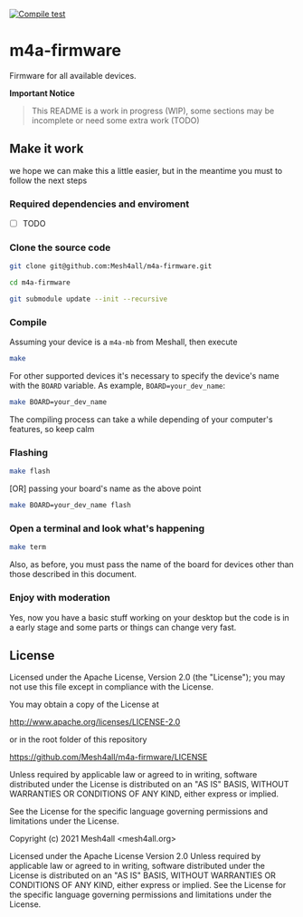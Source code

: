 [![Compile test](https://github.com/Mesh4all/m4a-firmware/actions/workflows/compilation_check.yml/badge.svg)](https://github.com/Mesh4all/m4a-firmware/actions/workflows/compilation_check.yml)

# m4a-firmware
Firmware for all available devices.

**Important Notice**

> This README is a work in progress (WIP), some sections may be incomplete or need some extra work (TODO)

## Make it work

we hope we can make this a little easier, but in the meantime you must to follow the next steps

### Required dependencies and enviroment

- [ ] TODO

### Clone the source code

```sh
git clone git@github.com:Mesh4all/m4a-firmware.git
```

```sh
cd m4a-firmware
```

```sh
git submodule update --init --recursive
```

### Compile

Assuming your device is a `m4a-mb` from Meshall, then execute

```sh
make
```
For other supported devices it's necessary to specify the device's name with the `BOARD` variable.
As example, `BOARD=your_dev_name`:

```sh
make BOARD=your_dev_name
```

The compiling process can take a while depending of your computer's features, so keep calm

### Flashing

```sh
make flash
```

[OR] passing your board's name as the above point

```sh
make BOARD=your_dev_name flash
```
### Open a terminal and look what's happening

```sh
make term
```

Also, as before, you must pass the name of the board for devices other than those described in this document.

### Enjoy with moderation

Yes, now you have a basic stuff working on your desktop but the code is in a early stage and some parts or things can change very fast.

## License

 Licensed under the Apache License, Version 2.0 (the "License"); you may not use this file except in compliance with the License.

 You may obtain a copy of the License at
 
  http://www.apache.org/licenses/LICENSE-2.0

  or in the root folder of this repository

  https://github.com/Mesh4all/m4a-firmware/LICENSE


Unless required by applicable law or agreed to in writing, software distributed under the License is distributed on an "AS IS" BASIS, WITHOUT WARRANTIES OR CONDITIONS OF ANY KIND, either express or implied.

See the License for the specific language governing permissions and limitations under the License.

Copyright (c) 2021 Mesh4all <mesh4all.org>

Licensed under the Apache License Version 2.0
Unless required by applicable law or agreed to in writing, software distributed under the License is distributed on an "AS IS" BASIS, WITHOUT WARRANTIES OR CONDITIONS OF ANY KIND, either express or implied. See the License for the specific language governing permissions and limitations under the License.

